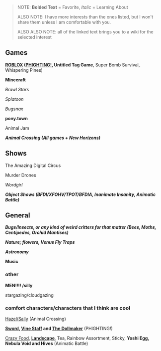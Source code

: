 > NOTE: **Bolded Text** = Favorite, *Italic* = Learning About
> 
> ALSO NOTE: I have more interests than the ones listed, but I won't share them unless I am comfortable with you.
>
> ALSO ALSO NOTE: all of the linked text brings you to a wiki for the selected interest

## Games

**[ROBLOX](https://en.m.wikipedia.org/wiki/Roblox) ([PHIGHTING!](https://phighting.wiki), Untitled Tag Game**, Super Bomb Survival, Whispering Pines)

**Minecraft** 

*Brawl Stars*

*Splatoon*

*Bugsnax*

**pony.town**

Animal Jam 

***Animal Crossing (All games + New Horizons)***

## Shows

The Amazing Digital Circus

Murder Drones

*Wordgirl*

***Object Shows (BFDI/XFOHV/TPOT/BFDIA, Inanimate Insanity, Animatic Battle)***

## General

***Bugs/Insects, or any kind of weird critters for that matter (Bees, Moths, Centipedes, Orchid Mantises)***

***Nature; flowers, Venus Fly Traps***

***Astronomy***

**Music**

### other

**MEN!!!! /silly**

stargazing/cloudgazing

### comfort characters/characters that I think are cool

[Hazel/Sally](https://animalcrossing.fandom.com/wiki/Hazel) (Animal Crossing)

**[Sword](https://phighting.wiki/Sword), [Vine Staff](https://phighting.wiki/Vine_Staff) and [The Dollmaker](https://phighting.wiki/The_Dollmaker)** (PHIGHTING!)

[Crazy Food](https://animatic-battle-battle.fandom.com/wiki/Crazy_Food), **[Landscape](animatic-battle-battle.fandom.com/wiki/Landscape)**, Tea, Rainbow Assortment, Sticky, **Yoshi Egg, Nebula Void and Hives** (Animatic Battle)
